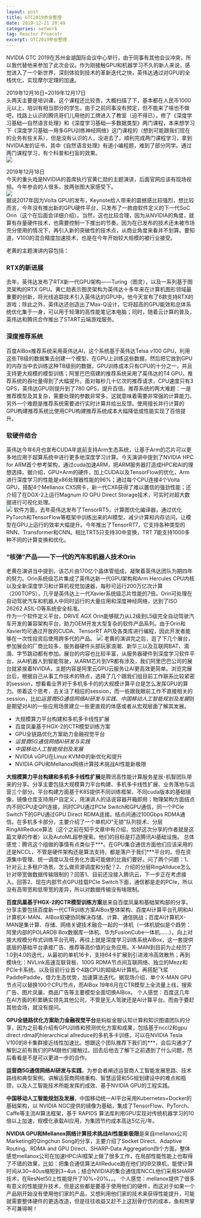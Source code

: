 ```yaml
---
layout: post
title: GTC2019参会整理
date: 2019-12-21 20:49
categories: network
tag: Reactor Proacotr
excerpt: GTC2019参会整理
---
```


NVIDIA GTC 2019在苏州金湖国际会议中心举行，由于同事有其他会议冲突，所以我代替他来参加了此次会议。作为刚接触GPU和机器学习不久的新人来说，感觉进入了一个新世界，深刻体验到技术的革新迭代之快，英伟达通过对GPU的全栈优化，实现摩尔定理的加速。  

2019年12月16日~2019年12月17日  
头两天主要是培训课，这个课程还比较贵，大概扫描了下，基本都在人民币1000元以上，培训有相当部分的学生。由于之前同事没有预定，但不能来了啥也不做吧，找路上认识的腾讯哥们儿用他的工牌进入了教室（迫不得已）。修了《深度学习基础—自然语言处理》和《深度学习基础—多数据类型》两门课程，本来想学习下《深度学习基础—用多GPU训练神经网络》这门课程的（想到可能跟我们现在的业务有些关系），但是没有认识的人，没进去了。顺利完成两门课程学习，拿到NVIDIA发的证书，其中《自然语言处理》有道小编程题，难到了部分同学。通过两门课程学习，有个科普和扫盲的效果。  
![](https://img2018.cnblogs.com/blog/1597495/201912/1597495-20191221202106126-2037178144.png)  

2019年12月18日  
今天的重头戏是NVIDIA的首席执行官黄仁勋的主题演讲，后面官网应该有现场视频。今年参会的人很多，放两张图大家感受下。  
![](https://img2018.cnblogs.com/blog/1597495/201912/1597495-20191221202251948-840438503.png)  
据说2017年因为Volta GPU的发布，Keynote给人带来的震撼感比较强烈，想比较而言，今年没有推出新的GPU硬件平台，只发布了一款由软件定义的下一代SoC Orin（这个在后面会详细介绍）。当然，这也比较合理，因为从NVIDIA的角度，就算有存量硬件技术，也需要控制一下推出的节奏。因为在已发布的技术还未被市场充分使用的情况下，再引入新的突破性的技术点，从商业角度来看并不划算。要知道，V100的混合精度加速技术，也是在今年开始较大规模的被行业接受。  

老黄的主题演讲内容包括：
### RTX的新进展    
去年，英伟达发布了RTX新一代GPU架构——Turing（图灵），以及一系列基于图灵架构的RTX GPU。黄仁勋表示图灵架构为英伟达十多年来在计算机图形领域最重要的创新，将光线追踪技术引入英伟达的GPU中。他今天宣布了6款支持RTX的游戏；除此之外，英伟达还创造出了Max-Q设计，它将超高的GPU能效和总体系统优化集于一身，可以用于轻薄的高性能笔记本电脑；同时，随着云计算的普及，英伟达和腾讯合作推出了START云端游戏服务。

### 深度推荐系统    
百度AIBox推荐系统采用英伟达AI，这个系统基于英伟达Telsa v100 GPU，利用这些TB级的数据集去创建一个模型、在GPU上训练这些数据，然后把它放到GPU的内存当中去训练这种TB级别的数据，GPU训练成本只有CPU的十分之一，并且支持更大规模的模型训练；阿里巴巴搭建的推荐系统采用了英伟达的T4 GPU，推荐系统的吞吐量得到了大幅提升。面对每秒几十亿次的推荐请求，CPU速度只有3 QPS，英伟达GPU则提升到了780 QPS，提升百倍。推荐系统的两大难题：一是推荐模型及其复杂，需要处理的参数非常多，这就意味着需要非常强的计算能力。另外一个难题是推荐系统需要进行实时计算并给出反馈。使用擅长并行计算的GPU构建推荐系统比使用CPU构建推荐系统成本大幅降低或性能实现了百倍提升。

### 软硬件结合    
英伟达今年6月也宣布CUDA年底前支持Arm生态系统，让基于Arm的芯片可以更多地应用于超算系统中进行更多地深度学习计算。今天演讲中提到了NVIDIA HPC for ARM首个参考架构，通过cuda加速ARM，把ARM服务器打造成HPC和AI的理想选择。据介绍，GPU+Arm的硬件，加上CUDA以及TensorFlow的优化，Arm进行深度学习的性能是x86处理器性能的96%；通过每个CPU连接4个Volta GPU，搭配4个Mellanox CX5网卡，新一代CX6获得了难以置信的强劲性能；还介绍了在DGX-2上运行Magnum IO GPU Direct Storage技术，可实时对超大数据进行可视化处理。  
![](https://img2018.cnblogs.com/blog/1597495/201912/1597495-20191221202854449-2043269086.png)
软件方面，去年英伟达发布了TensorRT5，计算图优化编译器，通过优化PyTorch和TensorFlow等框架中训练出来的AI模型，减少计算和内存访问，让模型在GPU上运行的效率大幅提升。今年推出了TensorRT7，它支持各种类型的RNN、Transformer和CNN。相比TRT5只支持30中变换，TRT 7能支持1000多种不同的计算变换和优化。

### “核弹”产品——下一代的汽车和机器人技术Orin
老黄在演讲当中提到，该芯片由170亿个晶体管组成，凝聚着英伟达团队为期四年的努力。Orin系统级芯片集成了英伟达新一代GPU架构和Arm Hercules CPU内核以及全新深度学习和计算机视觉加速器，每秒可运行200万亿次计算（200TOPS），几乎是英伟达上一代Xavier系统级芯片性能的7倍。Orin可处理在自动驾驶汽车和机器人中同时运行的大量应用和深度神经网络，达到了ISO 26262 ASIL-D等系统安全标准。  
作为一个软件定义平台，DRIVE AGX Orin能够赋力从L2级到L5级完全自动驾驶汽车开发的兼容架构平台，助力OEM开发大型复杂的软件产品系列。由于Orin和Xavier均可通过开放的CUDA、TensorRT API及各类库进行编程，因此开发者能够在一次性投资后使用跨多代的产品。 
![](https://img2018.cnblogs.com/blog/1597495/201912/1597495-20191221203033443-1427394440.png)
老黄的演讲完之后，逛了下几个展台，参加展会的厂商比较多，服务器硬件头部玩家浪潮、新华三以及互联网BAT、滴滴、字节跳动都有参加。展台的内容也比较丰富，从服务器硬件到深度学习软件平台，从AI机器人到智能驾驶，从ARM芯片到VR都有涉及，我们阿里巴巴公司的展台就紧挨着NVIDIA，主题内容是阿里云GPU云服务让AI更高效更简单。浏览完展台后，根据自己从事工作技术的特点，选择了几个跟我们组目前工作联系比较紧密的session，想看看业界对于多机多卡的的大规模计算平台是怎么发挥GPU的算力。带着这个思考，去关注了相应的session，而一些跟我眼前工作不直接相关的session，比如*运营商5G通信网络AI研发与实践、中国移动人工智能规划及发展*则是期望对AI的一些应用场景建立一些更直观的体感或者从宏观层面了解其发展。

* 大规模算力平台构建和多机多卡线性扩展 
* 百度凤巢基于HGX-2的CTR模型训练方案
* GPU全链路优化方案助力金融视觉平台
* *运营商5G通信网络AI研发与实践*
* *中国移动人工智能规划及发展*
* NVIDIA vGPU在Linux KVM中的新优化和提升
* NVIDIA GPU和Mellanox网络计算技术挑战AI性能新极限

**大规模算力平台构建和多机多卡线性扩展**是腾讯高性能计算服务星辰-机智团队带来的分享。分享主要包括大规模算力平台构建、多机多卡线性扩展、业务落地与运营三个部分。平台构建方面基于K8S提供不同训练框架、不同cuda版本的基础镜像，镜像仓库支持用户自定义，用演讲人的话说容器开箱即用；物理架构方面结点内不同CPU走QPI连接，同时CPU通过PCIe Switch和GPU通信，同一个PCIe Switch下的GPU通过GPU Direct RDMA连接。结点间通过100Gbps RDMA通信。在多机多卡部分，主要介绍了一个单机IO“无锁”队列技术、分层RingAllReduce算法（这个之前在知乎文章中有介绍，恰好这次分享的作者就是这篇文章的作者）以及AutoML超参搜索。他们的目标是打造腾讯AI基础设施。
总体感觉：腾讯这个组做的事情有点类似于***。在GPU集合通信方面他们应该采用的还是NCCL，不管是硬件架构还是算法支持，都是落户于我们***平台的。但在资源集中管理、统一调度以及任务化方面可能做的比我们要好。问了两个问题：1、针对云上多租户场景，怎么做资源调度和分配？2、介绍的分层RingAllduce怎么针对带宽做数据传输限制的？回答1、目前还没接入腾讯云，下一步正在考虑接入。回答2、现在内部节点GPU挂载PCIe Switch下面，通信都是走的PCIe，所以没有高带宽和低带宽的差异，所以对数据传输没有啥限制。

**百度凤巢基于HGX-2的CTR模型训练方案**是来自百度凤巢和基础架构部的分享。分享主要包括百度新一代CTR训练方案AIBox整体架构、百度AI计算平台孔明和AI计算机X-MAN、AIBox软硬协同解决存储、计算、通信挑战；百度AI计算机X-MAN是集计算、存储、网络关键技术融合一起的一体机（一体机貌似是个趋势：阿里内部的POLARDB Box数据库一体机、华为FusionCube一体机……）。向上对接大规模分布式训练平台孔明，再往上就是深度学习训练系统AIBox，这一套提供底层的基础平台承接广告、推荐等高价值的业务应用。X-MAN到目前为止经历了1.0到4.0的迭代，从最初的单机16卡，支持64卡扩展到引进液冷高效散热；再到模块化：NVLink高速互联背板、100G RDMA节点间互联网络、独立的Mezz和PCIe卡系统。以及目前行业首个4路CPU的超级AI计算机。再搭配飞浆PaddlePaddle，借力生态优势，加速算法迭代。据现场介绍，单个X-MAN GPU节点可以替换100个CPU节点，而AIBox 19年6月在CTR模型上全流量上线，搜索广告、图片凤巢、商品广告等主要模型全面切换AIBox。
个人感觉：百度这几年在AI方面的积累确实领先其他公司，不管是无人驾驶还是AI计算平台。而由于要赶其他会场，就没有提问。  

**GPU全链路优化方案助力金融视觉平台**是蚂蚁金服认知计算和知识图谱团队的分享，因为之前看介绍有GPU训练和预测优化方案和成果，包括基于nccl2和gpu direct rdma的hierarchical allreduce的多机多卡训练，可以在NVIDIA Tesla V100的8卡集群接近线性加速比。想跟这个团队推荐下我们的***，会后沟通才了解到之前有我们的PM跟他们接触过。回去后他去了解下之前遇到了什么问题，然后看看是不是可以更进一步的合作。  

**运营商5G通信网络AI研发与实践**，为参会者阐述运营商人工智能发展思路、技术路线和典型案例。讲解运营商网络重构、智慧运营和5G规划建设中的难点和瓶颈，以及人工智能技术所能发挥的成效、基于NVIDIA GPU的工程实践。  

**中国移动人工智能规划及发展**，中国移动统一AI平台采用Kubernetes+Docker的基础架构，以 NVIDIA NGC提供的镜像为基础，集成了TensorFlow、PyTorch、Caffe等主流AI算法框架，基于 RAPIDS 算法库利用GPU实现对传统机器学习的10倍以上加速，规模化承载AI应用，为集团节约成本高达5亿元/年。

**NVIDIA GPU和Mellanox网络计算技术挑战AI性能新极限**是来自mellanox公司Marketing的Qingchun Song的分享，主要介绍了Socket Direct、Adaptive Routing、RDMA and GPU Direct、SHARP-Data Aggregation四个方面。整体感觉mellanox公司在加速HPC/AI框架上做了很多工作，在局部性能性能上也取得了不错的效果，比如：把集合通信算法AllReduce跑在他们的IB交换机，能使计算时间从30~40us缩短到3~4us；结合NVIDIA的集合通信库NCCL他们采用SHARP技术，在ResNet50上性能提升了10%~20%。。。
个人感觉：mellanox提供了很多有意义的性能提升技术，但是这些都是要基于使用他们的硬件，而这对于如果一个产品刚开始没有使用他们家的产品，又想利用他们家的技术来获得性能提升，可能就需要整体硬件的更迭改造，但是往往收益又赶不上这刮骨疗伤的成本，鱼和熊掌不可兼得啊！  
